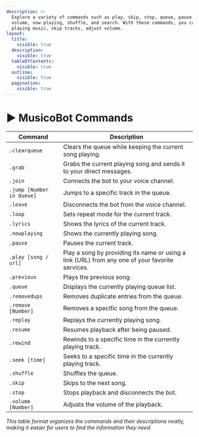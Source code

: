 ```yaml
---
description: >-
  Explore a variety of commands such as play, skip, stop, queue, pause, resume,
  volume, now playing, shuffle, and search. With these commands, you can start
  playing music, skip tracks, adjust volume.
layout:
  title:
    visible: true
  description:
    visible: true
  tableOfContents:
    visible: true
  outline:
    visible: true
  pagination:
    visible: true
---
```


# ▶️ MusicoBot Commands

| Command                   | Description                                                                                     |
| ------------------------- | ----------------------------------------------------------------------------------------------- |
| `.clearqueue`             | Clears the queue while keeping the current song playing.                                        |
| `.grab`                   | Grabs the current playing song and sends it to your direct messages.                            |
| `.join`                   | Connects the bot to your voice channel.                                                         |
| `.jump [Number in Queue]` | Jumps to a specific track in the queue.                                                         |
| `.leave`                  | Disconnects the bot from the voice channel.                                                     |
| `.loop`                   | Sets repeat mode for the current track.                                                         |
| `.lyrics`                 | Shows the lyrics of the current track.                                                          |
| `.nowplaying`             | Shows the currently playing song.                                                               |
| `.pause`                  | Pauses the current track.                                                                       |
| `.play [song / url]`      | Play a song by providing its name or using a link (URL) from any one of your favorite services. |
| `.previous`               | Plays the previous song.                                                                        |
| `.queue`                  | Displays the currently playing queue list.                                                      |
| `.removedups`             | Removes duplicate entries from the queue.                                                       |
| `.remove [Number]`        | Removes a specific song from the queue.                                                         |
| `.replay`                 | Replays the currently playing song.                                                             |
| `.resume`                 | Resumes playback after being paused.                                                            |
| `.rewind`                 | Rewinds to a specific time in the currently playing track.                                      |
| `.seek [time]`            | Seeks to a specific time in the currently playing track.                                        |
| `.shuffle`                | Shuffles the queue.                                                                             |
| `.skip`                   | Skips to the next song.                                                                         |
| `.stop`                   | Stops playback and disconnects the bot.                                                         |
| `.volume [Number]`        | Adjusts the volume of the playback.                                                             |

_This table format organizes the commands and their descriptions neatly, making it easier for users to find the information they need._
